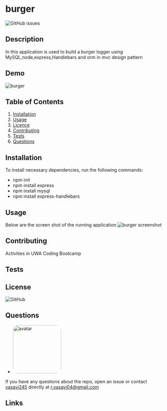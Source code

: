 # burger
![GitHub issues](https://img.shields.io/github/issues/vasavi245/week12_Employee-Tracker)
  ## Description
In this application is used to build a burger logger using MySQL,node,express,Handlebars and orm in mvc design pattern
 ## Demo
 ![burger](https://user-images.githubusercontent.com/58574509/82294820-50c4fd80-99e1-11ea-8861-a574f53ec1df.gif)
  ## Table of Contents
  1. [Installation](#Installation)
  2. [Usage](#Usage)
  3. [Licence](#License)
  4. [Contributing](#Contributing)
  5. [Tests](#Tests)
  6. [Questions](#Questions)
  ## Installation
  To install necessary dependencies, run the following commands:
  * npm init
  * npm install express
  * npm install mysql
  * npm install express-handlebars
  ## Usage
  Below are the screen shot of the running application
  ![burger screenshot](https://user-images.githubusercontent.com/58574509/82295142-e1034280-99e1-11ea-9a2f-3be963206387.PNG)

  ## Contributing
  Activities in UWA Coding Bootcamp 
  ## Tests  
 
  ## License
  ![GitHub](https://img.shields.io/github/license/vasavi245/burger?style=plastic)
  ## Questions
  * <img src="https://avatars0.githubusercontent.com/u/58574509?v=4" alt="avatar" style="border-radius: 16px" width="150" />
  If you have any questions about the repo, open an issue or contact [vasavi245](https://api.github.com/users/vasavi245) directly at r.vasavi04@gmail.com
  ## Links